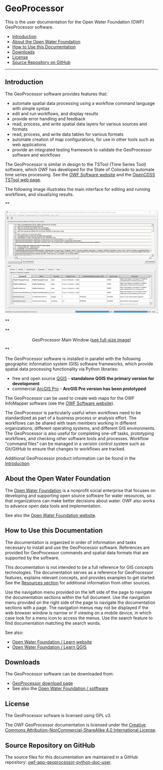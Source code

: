 # GeoProcessor #

This is the user documentation for the Open Water Foundation (OWF) GeoProcessor software.

* [Introduction](#introduction)
* [About the Open Water Foundation](#about-the-open-water-foundation)
* [How to Use this Documentation](#how-to-use-this-documentation)
* [Downloads](#downloads)
* [License](#license)
* [Source Repository on GitHub](#source-repository-on-github)

---------------

## Introduction ##

The GeoProcessor software provides features that:

* automate spatial data processing using a workflow command language with simple syntax
* edit and run workflows, and display results
* provide error handling and feedback
* read, process, and write spatial data layers for various sources and formats
* read, process, and write data tables for various formats
* automate creation of map configurations, for use in other tools such as web applications
* provide an integrated testing framework to validate the GeoProcessor software and workflows

The GeoProcessor is similar in design to the
TSTool (Time Series Tool) software,
which  OWF has developed for the State of Colorado to automate time series processing.
See the [OWF Software website](http://software.openwaterfoundation.org/) and the
[OpenCDSS TSTool web page](http://opencdss.state.co.us/opencdss/tstool/).

The following image illustrates the main interface for editing and running workflows,
and visualizing results.

**<p style="text-align: center;">
![GeoProcessor-main](images/GeoProcessor-main.png)
</p>**

**<p style="text-align: center;">
GeoProcessor Main Window (<a href="../images/GeoProcessor-main.png">see full-size image</a>)
</p>**

The GeoProcessor software is installed in parallel with the following
geographic information system (GIS) software frameworks,
which provide spatial data processing functionality via Python libraries:

* free and open source [QGIS](https://qgis.org/en/site/) - **standalone QGIS the primary version for development**
* commercial [ArcGIS Pro](https://pro.arcgis.com/en/pro-app/) - **ArcGIS Pro version has been prototyped**

The GeoProcessor can be used to create web maps for the OWF InfoMapper software (see the
[OWF Software website](http://software.openwaterfoundation.org/)).

The GeoProcessor is particularly useful when workflows need to be standardized as part
of a business process or analysis effort.
The workflows can be shared with team members working in different
organizations, different operating systems, and different GIS environments.
The GeoProcessor is also useful for completing one-off tasks, prototyping workflows,
and checking other software tools and processes.
Workflow "command files" can be managed in a version control system such as Git/GitHub to ensure
that changes to workflows are tracked.

Additional GeoProcessor product information can be found in the [Introduction](introduction/introduction.md).

## About the Open Water Foundation ##

The [Open Water Foundation](http://openwaterfoundation.org) is a nonprofit social enterprise that focuses
on developing and supporting open source software for water resources, so that organizations can make better decisions about water.
OWF also works to advance open data tools and implementation.

See also the [Open Water Foundation website](http://openwaterfoundation.org).

## How to Use this Documentation ##

The documentation is organized in order of information and tasks necessary to install and use the GeoProcessor software.
References are provided for GeoProcessor commands and spatial data formats that are supported by the software.

This documentation is not intended to be a full reference for GIS concepts technologies.
The documentation serves as a reference for GeoProcessor features, explains relevant concepts,
and provides examples to get started.
See the [Resources section](resources/resources.md) for additional information from other sources.

Use the navigation menu provided on the left side of the page to navigate the documentation sections within the full document.
Use the navigation menu provided on the right side of the page to navigate the documentation sections with a page.
The navigation menus may not be displayed if the web browser window is narrow or if viewing on a mobile device,
in which case look for a menu icon to access the menus.
Use the search feature to find documentation matching the search words.

See also:

* [Open Water Foundation / Learn website](http://learn.openwaterfoundation.org)
* [Open Water Foundation / Learn QGIS](http://learn.openwaterfoundation.org/owf-learn-qgis/)

## Downloads ##

The GeoProcessor software can be downloaded from:

* [GeoProcessor download page](http://software.openwaterfoundation.org/geoprocessor/)
* See also the [Open Water Foundation / sotftware](http://software.openwaterfoundation.org/)

## License ##

The GeoProcessor sofware is licensed using GPL v3.

The OWF GeoProcessor documentation is licensed under the
[Creative Commons Attribution-NonCommercial-ShareAlike 4.0 International License](https://creativecommons.org/licenses/by-nc-sa/4.0).

## Source Repository on GitHub ##

The source files for this documentation are maintained in a GitHub repository:
[owf-app-geoprocessor-python-doc-user](https://github.com/OpenWaterFoundation/owf-app-geoprocessor-python-doc-user).
